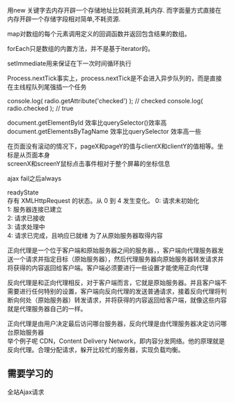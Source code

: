 用new 关键字去内存开辟一个存储地址比较耗资源,耗内存.
而字面量方式直接在内存开辟一个存储字段相对简单,不耗资源.

map对数组的每个元素调用定义的回调函数并返回包含结果的数组。  

forEach只是数组的内置方法，并不是基于iterator的。   

setImmediate用来保证在下一次时间循环执行  

Process.nextTick事实上，process.nextTick是不会进入异步队列的，而是直接在主线程队列尾强插一个任务

console.log( radio.getAttribute('checked') ); // checked
console.log( radio.checked ); // true  

document.getElementById 效率比querySelector()效率高  
document.getElementsByTagName 效率比querySelector 效率高一些    

在页面没有滚动的情况下，pageX和pageY的值与clientX和clientY的值相等。坐标是从页面本身  
screenX和screenY鼠标点击事件相对于整个屏幕的坐标信息  

ajax fail之后always  

readyState  
存有 XMLHttpRequest 的状态。从 0 到 4 发生变化。
0: 请求未初始化  
1: 服务器连接已建立  
2: 请求已接收  
3: 请求处理中  
4: 请求已完成，且响应已就绪  为了从原始服务器取得内容

正向代理是一个位于客户端和原始服务器之间的服务器，，客户端向代理服务器发送一个请求并指定目标（原始服务器），然后代理服务器向原始服务器转发请求并将获得的内容返回给客户端。客户端必须要进行一些设置才能使用正向代理   

反向代理是和正向代理相反，对于客户端而言，它就是原始服务器。并且客户端不需要进行任何特别的设置，客户端向反向代理的发送普通请求，接着反向代理将判断向何处（原始服务器）转发请求，并将获得的内容返回给客户端，就像这些内容就是代理服务器自己的一样。  

正向代理是由用户决定最后访问哪台服务器，反向代理是由代理服务器决定访问哪台原始服务器  
举个例子呢 CDN，Content Delivery Network，即内容分发网络。他的原理就是反向代理。合理分配请求，躲开比较忙的服务器，实现负载均衡。  
## 需要学习的
全站Ajax请求  